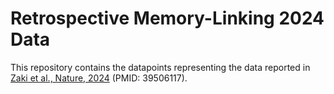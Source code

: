 # Retrospective Memory-Linking 2024 Data

This repository contains the datapoints representing the data reported in [Zaki et al., Nature, 2024](https://www.nature.com/articles/s41586-024-08168-4) (PMID: 39506117).